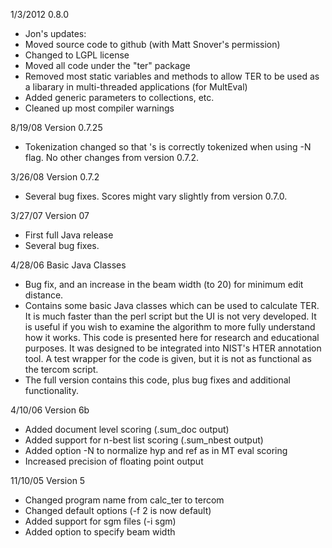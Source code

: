1/3/2012 0.8.0

* Jon's updates:
* Moved source code to github (with Matt Snover's permission)
* Changed to LGPL license
* Moved all code under the "ter" package
* Removed most static variables and methods to allow TER to be used as a libarary in multi-threaded applications (for MultEval)
* Added generic parameters to collections, etc.
* Cleaned up most compiler warnings


8/19/08	Version 0.7.25

* Tokenization changed so that 's is correctly tokenized when using -N flag. No other changes from version 0.7.2.


3/26/08	 Version 0.7.2

* Several bug fixes. Scores might vary slightly from version 0.7.0.


3/27/07	 Version 07

* First full Java release
* Several bug fixes.


4/28/06	 Basic Java Classes

* Bug fix, and an increase in the beam width (to 20) for minimum edit distance. 
* Contains some basic Java classes which can be used to calculate TER. It is much faster than the perl script but the UI is not very developed. It is useful if you wish to examine the algorithm to more fully understand how it works. This code is presented here for research and educational purposes. It was designed to be integrated into NIST's HTER annotation tool. A test wrapper for the code is given, but it is not as functional as the tercom script. 
* The full version contains this code, plus bug fixes and additional functionality.


4/10/06	 Version 6b

* Added document level scoring (.sum_doc output) 
* Added support for n-best list scoring (.sum_nbest output) 
* Added option -N to normalize hyp and ref as in MT eval scoring 
* Increased precision of floating point output


11/10/05  Version 5

* Changed program name from calc_ter to tercom 
* Changed default options (-f 2 is now default) 
* Added support for sgm files (-i sgm) 
* Added option to specify beam width
